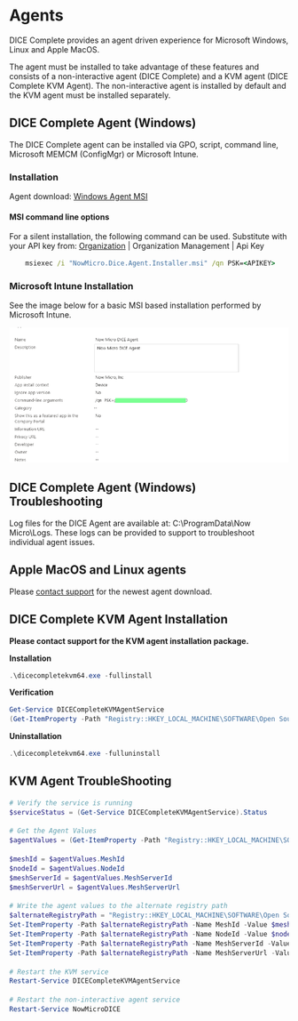 # Agents

DICE Complete provides an agent driven experience for Microsoft Windows, Linux and Apple MacOS.  

The agent must be installed to take advantage of these features and consists of a non-interactive agent (DICE Complete) and a KVM agent (DICE Complete KVM Agent).  The non-interactive agent is installed by default and the KVM agent must be installed separately.

## DICE Complete Agent (Windows)
The DICE Complete agent can be installed via GPO, script, command line, Microsoft MEMCM (ConfigMgr) or Microsoft Intune.


### Installation 
Agent download: [Windows Agent MSI](https://github.com/Now-Micro/DICE-Docs/raw/main/en/DICEComplete/Agents/4.1/NowMicro.Dice.Agent.Installer.msi)

#### MSI command line options
For a silent installation, the following command can be used.  Substitute <APIKEY> with your 
API key from: [Organization](https://diceapp.nowmicro.com/Organization) | Organization Management | Api Key

```cmd
	msiexec /i "NowMicro.Dice.Agent.Installer.msi" /qn PSK=<APIKEY>
```

### Microsoft Intune Installation
See the image below for a basic MSI based installation performed by Microsoft Intune.

![image](https://github.com/Now-Micro/DICE-Docs/raw/main/en/DICEComplete/Agents/4.1/MicrosoftIntunePackageSetup.png)

## DICE Complete Agent (Windows) Troubleshooting
Log files for the DICE Agent are available at: C:\ProgramData\Now Micro\Logs.  These logs can be provided to support to troubleshoot individual agent issues.


## Apple MacOS and Linux agents
Please [contact support](https://nowmicro.com/contact) for the newest agent download.

## DICE Complete KVM Agent Installation

**Please contact support for the KVM agent installation package.**

**Installation**
```powershell
.\dicecompletekvm64.exe -fullinstall
```

**Verification**
```powershell
Get-Service DICECompleteKVMAgentService
(Get-ItemProperty -Path "Registry::HKEY_LOCAL_MACHINE\SOFTWARE\Open Source\DICECompleteKVMAgentService" -Name NodeId).NodeId
```

**Uninstallation**
```powershell
.\dicecompletekvm64.exe -fulluninstall
```

## KVM Agent TroubleShooting
```powershell
# Verify the service is running
$serviceStatus = (Get-Service DICECompleteKVMAgentService).Status

# Get the Agent Values
$agentValues = (Get-ItemProperty -Path "Registry::HKEY_LOCAL_MACHINE\SOFTWARE\Open Source\DICECompleteKVMAgentService")

$meshId = $agentValues.MeshId
$nodeId = $agentValues.NodeId
$meshServerId = $agentValues.MeshServerId
$meshServerUrl = $agentValues.MeshServerUrl

# Write the agent values to the alternate registry path
$alternateRegistryPath = "Registry::HKEY_LOCAL_MACHINE\SOFTWARE\Open Source\MeshAgent2"
Set-ItemProperty -Path $alternateRegistryPath -Name MeshId -Value $meshId
Set-ItemProperty -Path $alternateRegistryPath -Name NodeId -Value $nodeId
Set-ItemProperty -Path $alternateRegistryPath -Name MeshServerId -Value $meshServerId
Set-ItemProperty -Path $alternateRegistryPath -Name MeshServerUrl -Value $meshServerUrl

# Restart the KVM service
Restart-Service DICECompleteKVMAgentService

# Restart the non-interactive agent service
Restart-Service NowMicroDICE
```
